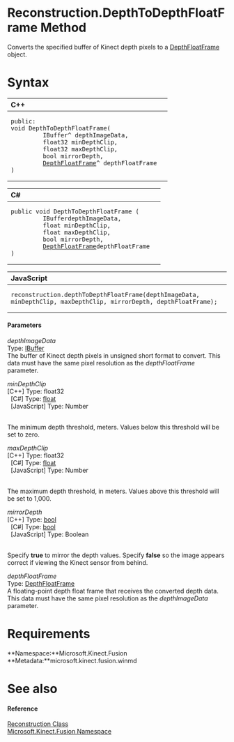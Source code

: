 Reconstruction.DepthToDepthFloatFrame Method  
============================================  

Converts the specified buffer of Kinect depth pixels to a [DepthFloatFrame](../../DepthFloatFrame_Class.md) object. <span id="syntaxSection"></span>

Syntax  
======  

<table>
<colgroup>
<col width="100%" />
</colgroup>
<thead>
<tr class="header">
<th align="left">C++</th>
</tr>
</thead>
<tbody>
<tr class="odd">
<td align="left"><pre><code>public:  
void DepthToDepthFloatFrame(  
         IBuffer^ depthImageData,  
         float32 minDepthClip,  
         float32 maxDepthClip,  
         bool mirrorDepth,  
         <a href="../../DepthFloatFrame_Class.md">DepthFloatFrame</a>^ depthFloatFrame  
)</code></pre></td>
</tr>
</tbody>
</table>

<table>
<colgroup>
<col width="100%" />
</colgroup>
<thead>
<tr class="header">
<th align="left">C#</th>
</tr>
</thead>
<tbody>
<tr class="odd">
<td align="left"><pre><code>public void DepthToDepthFloatFrame (  
         IBufferdepthImageData,  
         float minDepthClip,  
         float maxDepthClip,  
         bool mirrorDepth,  
         <a href="../../DepthFloatFrame_Class.md">DepthFloatFrame</a>depthFloatFrame  
)</code></pre></td>
</tr>
</tbody>
</table>

<table>
<colgroup>
<col width="100%" />
</colgroup>
<thead>
<tr class="header">
<th align="left">JavaScript</th>
</tr>
</thead>
<tbody>
<tr class="odd">
<td align="left"><pre><code>reconstruction.depthToDepthFloatFrame(depthImageData, minDepthClip, maxDepthClip, mirrorDepth, depthFloatFrame);</code></pre></td>
</tr>
</tbody>
</table>

<span id="ID4EO"></span>
#### Parameters  

*depthImageData*    
Type: [IBuffer](http://msdn.microsoft.com/en-us/library/windows.storage.streams.ibuffer.aspx)  
 The buffer of Kinect depth pixels in unsigned short format to convert. This data must have the same pixel resolution as the *depthFloatFrame* parameter.  

*minDepthClip*    
[C++] Type: float32  
  [C\#] Type: [float](http://msdn.microsoft.com/en-us/library/system.single.aspx)  
  [JavaScript] Type: Number  
   

The minimum depth threshold, meters. Values below this threshold will be set to zero.  

*maxDepthClip*    
[C++] Type: float32  
  [C\#] Type: [float](http://msdn.microsoft.com/en-us/library/system.single.aspx)  
  [JavaScript] Type: Number  
   

The maximum depth threshold, in meters. Values above this threshold will be set to 1,000.  

*mirrorDepth*    
[C++] Type: [bool](http://msdn.microsoft.com/en-us/library/hh755815.aspx)  
  [C\#] Type: [bool](http://msdn.microsoft.com/en-us/library/system.boolean.aspx)  
  [JavaScript] Type: Boolean  
   

Specify **true** to mirror the depth values. Specify **false** so the image appears correct if viewing the Kinect sensor from behind.  

*depthFloatFrame*    
Type: [DepthFloatFrame](../../DepthFloatFrame_Class.md)  
 A floating-point depth float frame that receives the converted depth data. This data must have the same pixel resolution as the *depthImageData* parameter.  

<span id="requirements"></span>

Requirements  
============  

**Namespace:**Microsoft.Kinect.Fusion  
**Metadata:**microsoft.kinect.fusion.winmd  

<span id="ID4ENC"></span>

See also  
========  

<span id="ID4EPC"></span>
#### Reference  

[Reconstruction Class](../../Reconstruction_Class.md)  
 [Microsoft.Kinect.Fusion Namespace](../../../Kinect.Fusion.md)  



<!--Please do not edit the data in the comment block below.-->
<!--
TOCTitle : DepthToDepthFloatFrame Method
RLTitle : Reconstruction.DepthToDepthFloatFrame Method
KeywordK : DepthToDepthFloatFrame method
KeywordK : Reconstruction.DepthToDepthFloatFrame method
KeywordF : Microsoft.Kinect.Fusion.Reconstruction.DepthToDepthFloatFrame
KeywordF : Reconstruction.DepthToDepthFloatFrame
KeywordF : DepthToDepthFloatFrame
KeywordF : Microsoft.Kinect.Fusion.Reconstruction.DepthToDepthFloatFrame(Windows.Storage.Streams.IBuffer,System.Single,System.Single,System.Boolean,Microsoft.Kinect.Fusion.DepthFloatFrame)
KeywordA : M:Microsoft.Kinect.Fusion.Reconstruction.DepthToDepthFloatFrame(Windows.Storage.Streams.IBuffer,System.Single,System.Single,System.Boolean,Microsoft.Kinect.Fusion.DepthFloatFrame)
AssetID : M:Microsoft.Kinect.Fusion.Reconstruction.DepthToDepthFloatFrame(Windows.Storage.Streams.IBuffer,System.Single,System.Single,System.Boolean,Microsoft.Kinect.Fusion.DepthFloatFrame)
Locale : en-us
CommunityContent : 1
APIType : Managed
APILocation : microsoft.kinect.fusion.winmd
APIName : Microsoft.Kinect.Fusion.Reconstruction.DepthToDepthFloatFrame
TargetOS : Windows
TopicType : kbSyntax
DevLang : VB
DevLang : CSharp
DevLang : JavaScript
DevLang : C++
DocSet : K4Wv2
ProjType : K4Wv2Proj
Technology : Kinect for Windows
Product : Kinect for Windows SDK v2
productversion : 20
-->
